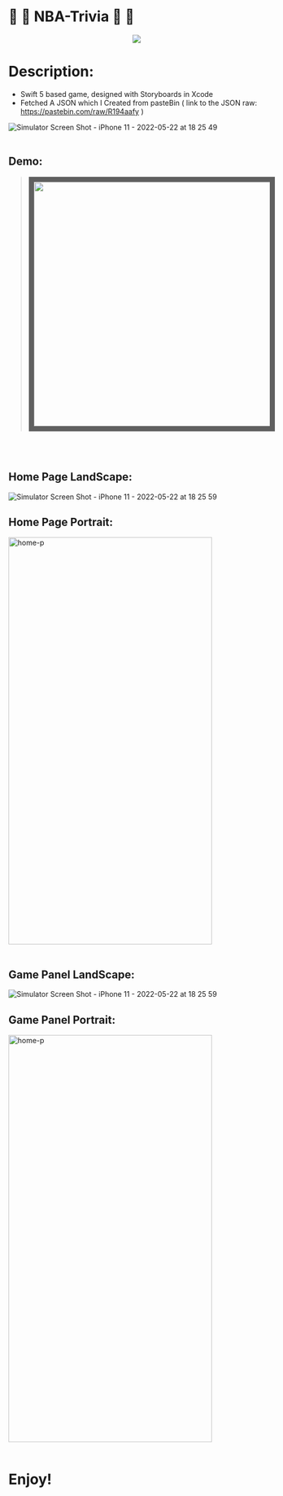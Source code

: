 # :basketball: :basketball: NBA-Trivia :basketball: :basketball:

 <p align="center">
<img src="https://user-images.githubusercontent.com/62397127/169708414-7fef5173-637f-450a-a0dc-d1029bf4bc7c.png"/>
</p>

Description:
===
- Swift 5 based game, designed with Storyboards in Xcode</br>
- Fetched A JSON which I Created from pasteBin ( link to the JSON raw: https://pastebin.com/raw/R194aafy )

![Simulator Screen Shot - iPhone 11 - 2022-05-22 at 18 25 49](https://user-images.githubusercontent.com/62397127/169708747-08d53f5d-0d49-4551-a47c-b6fd77407394.png)
</br>
</br>


Demo:
-
> <p align="center">
>  <img src="https://user-images.githubusercontent.com/62397127/169709893-87b6d0a3-9768-4c8b-81d9-bcac41ad36cb.gif" border="10" height="480px" weight="268px"/>  
>  </p>


</br>
</br>




Home Page LandScape:
-


![Simulator Screen Shot - iPhone 11 - 2022-05-22 at 18 25 59](https://user-images.githubusercontent.com/62397127/169708790-5253ba05-3bc4-40df-8872-19f66de60f38.png)

Home Page Portrait:
-

<img src="https://user-images.githubusercontent.com/62397127/169710222-02d43680-a57e-42ff-8f58-bfa3e2469fc7.png" alt="home-p" width="400" height="800"/>

</br>
</br>

Game Panel LandScape:
-


![Simulator Screen Shot - iPhone 11 - 2022-05-22 at 18 25 59](https://user-images.githubusercontent.com/62397127/169710407-b9eea0e7-e4f2-4773-bbf4-ecdf3c817f83.png)

Game Panel Portrait:
-

<img src="https://user-images.githubusercontent.com/62397127/169710415-de587be6-3aa1-4148-9644-259a3dd6cc75.png" alt="home-p" width="400" height="800"/>

</br>
</br>


# Enjoy!
